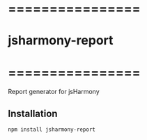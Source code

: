 # ================
# jsharmony-report
# ================

Report generator for jsHarmony

## Installation

```
npm install jsharmony-report
```
